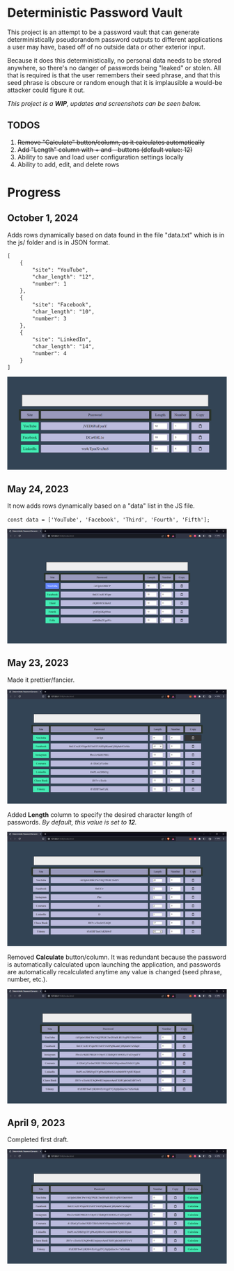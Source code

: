 # Deterministic Password Vault

This project is an attempt to be a password vault that can generate deterministically pseudorandom password outputs to different applications a user may have, based off of no outside data or other exterior input.

Because it does this deterministically, no personal data needs to be stored anywhere, so there's no danger of passwords being "leaked" or stolen. All that is required is that
the user remembers their seed phrase, and that this seed phrase is obscure or random enough that it is implausible a would-be attacker could figure it out.

_This project is a **WIP**, updates and screenshots can be seen below._

## TODOS

1. ~~Remove "Calculate" button/column, as it calculates automatically~~
1. ~~Add "Length" column with + and - buttons (default value: 12)~~
1. Ability to save and load user configuration settings locally
1. Ability to add, edit, and delete rows

# Progress

## October 1, 2024

Adds rows dynamically based on data found in the file "data.txt" which is in the js/ folder and is in JSON format.

```
[
    {
        "site": "YouTube",
        "char_length": "12",
        "number": 1
    },
    {
        "site": "Facebook",
        "char_length": "10",
        "number": 3
    },
    {
        "site": "LinkedIn",
        "char_length": "14",
        "number": 4
    }
]
```

![October 1, 2024](img/Screenshot6.png)

## May 24, 2023

It now adds rows dynamically based on a "data" list in the JS file.

`const data = ['YouTube', 'Facebook', 'Third', 'Fourth', 'Fifth'];`

![May 24, 2023](img/Screenshot5.png)

## May 23, 2023

Made it prettier/fancier.

![May 23, 2023](img/Screenshot4.png)

Added **Length** column to specify the desired character length of passwords. _By default, this value is set to **12**._

![May 23, 2023](img/Screenshot3.png)

Removed **Calculate** button/column. It was redundant because the password is automatically calculated upon launching the application, and passwords are automatically recalculated anytime any value is changed (seed phrase, number, etc.).

![May 23, 2023](img/Screenshot2.png)

## April 9, 2023

Completed first draft.

![April 9, 2023](img/Screenshot1.png)
